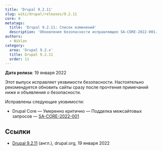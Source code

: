 ```yaml
---
title: 'Drupal 9.2.11'
slug: wiki/drupal/releases/9.2.11
core: 9
metatags:
  title: 'Drupal 9.2.11: Список изменений'
  description: 'Обновления безопасности исправляющее SA-CORE-2022-001.'
authors:
  - Niklan
category:
  area: 'Drupal 9.2.x'
  title: Drupal 9.2.11
  order: 11
---
```


**Дата релиза**: 19 января 2022

Этот выпуск исправляет уязвимости безопасности. Настоятельно рекомендуется обновить сайты сразу после прочтения примечаний ниже и объявления о безопасности.

Исправлены следующие уязвимости:

- Drupal Core — Умеренно критично — Подделка межсайтовых запросов
  — [SA-CORE-2022-001](../../../../security/sa-core/2022-001/index.md)

## Ссылки

- [Drupal 9.2.11](https://www.drupal.org/project/drupal/releases/9.2.11) (англ.), drupal.org, 19 января 2022

